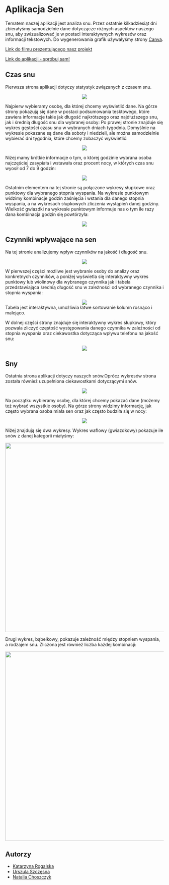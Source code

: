 
# Aplikacja Sen

Tematem naszej aplikacji jest analiza snu. Przez ostatnie kilkadziesiąt dni zbierałyśmy samodzielnie dane dotyczącze różnych aspektów naszego snu, aby zwizualizować je w postaci interaktywnych wykresów oraz informacji tekstowych. Do wygenerowania grafik używałyśmy strony [Canva](https://www.canva.com/).

[Link do filmu prezentującego nasz projekt](https://youtu.be/unM7Zj-k74w)

[Link do aplikacji - spróbuj sam!](https://katarzyna-rogalska-rstudioprojects.shinyapps.io/SenApplication/)


## Czas snu
Pierwsza strona aplikacji dotyczy statystyk związanych z czasem snu.
<div style="text-align: center;">
    <img src="screenshots/czas.png"/>
</div>

Najpierw wybieramy osobę, dla której chcemy wyświetlić dane.
Na górze strony pokazują się dane w postaci podsumowania tesktowego, które zawiera informacje takie jak długość najkrótszego oraz najdłuższego snu, jak i średnią długość snu dla wybranej osoby:
Po prawej stronie znajduje się wykres gęstości czasu snu w wybranych dniach tygodnia. Domyślnie na wykresie pokazane są dane dla soboty i niedzieli, ale można samodzielnie wybierać dni tygodnia, które chcemy zobaczyć wyświetlić:
<div style="text-align: center;">
    <img src="screenshots/wykres_czas1.png"/>
</div>

Niżej mamy krótkie informacje o tym, o której godzinie wybrana osoba najczęściej zasypiała i wstawała oraz procent nocy, w których czas snu wyosił od 7 do 9 godzin:

<div style="text-align: center;">
    <img src="screenshots/wykres_czas2.png"/>
</div>

Ostatnim elementem na tej stronie są połączone wykresy słupkowe oraz punktowy dla wybranego stopnia wyspania.
Na wykresie punktowym widzimy kombinacje godzin zaśnięcia i wstania dla danego stopnia wyspania, a na wykresach słupkowych zliczenia wystąpień danej godziny. Wielkość gwiazdki na wykresie punktowym informuje nas o tym ile razy dana kombinacja godzin się powtórzyła:

<div style="text-align: center;">
    <img src="screenshots/wykres_czas3.png"/>
</div>


## Czynniki wpływające na sen

Na tej stronie analizujemy wpływ czynników na jakość i długość snu.
<div style="text-align: center;">
    <img src="screenshots/czynniki.png"/>
</div>

W pierwszej części możliwe jest wybranie osoby do analizy oraz konkretnych czynników, a poniżej wyświetla się interaktywny wykres punktowy lub wiolinowy dla wybranego czynnika
jak i  tabela przedstawiająca średnią długość snu w zależności od wybranego czynnika i stopnia wyspania:
<div style="text-align: center;">
    <img src="screenshots/wykres_czynniki1.png"/>
</div>
Tabela jest interaktywna, umożliwia łatwe sortowanie kolumn rosnąco i malejąco.

W dolnej części strony znajduje się interaktywny wykres słupkowy, który pozwala zliczyć częstość występowania danego czynnika w zależności od stopnia wyspania oraz
ciekawostka dotycząca wpływu telefonu na jakość snu:
<div style="text-align: center;">
    <img src="screenshots/wykres_czynniki2.png"/>
</div>

## Sny
Ostatnia strona aplikacji dotyczy naszych snów.Oprócz wykresów strona została również uzupełniona ciekawostkami dotyczącymi snów.
<div style="text-align: center;">
    <img src="screenshots/sny.png"/>
</div>

Na początku wybieramy osobę, dla której chcemy pokazać dane (możemy też wybrać wszystkie osoby).
Na górze strony widzimy informację, jak często wybrana osoba miała sen oraz jak często budziła się w nocy:
<div style="text-align: center;">
    <img src="screenshots/sny_wykres1.png"/>
</div>

Niżej znajdują się dwa wykresy. Wykres waflowy (gwiazdkowy) pokazuje ile snów z danej kategorii miałyśmy:
<div style="text-align: center;">
    <img src="screenshots/sny_wykres2.png" width ="600"/>
</div>

Drugi wykres, bąbelkowy, pokazuje zależność między stopniem wyspania, a rodzajem snu. Zliczona jest również liczba każdej kombinacji:
<div style="text-align: center;">
    <img src="screenshots/sny_wykres3.png" width="600"/>
</div>


## Autorzy

- [Katarzyna Rogalska](https://github.com/katarzynarogalska)
- [Urszula Szczęsna](https://github.com/ulaszczesna)
- [Natalia Choszczyk](https://github.com/nataliachoszczyk)


